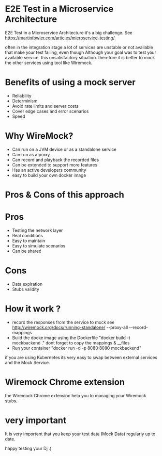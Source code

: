 # E2E Test in a Microservice Architecture

E2E Test in a Microservice Architecture it's a big challenge.
See https://martinfowler.com/articles/microservice-testing/

often in the integration stage a lot of services are unstable or not available that make your test failing,
even though Although your goal was to test your available service.
this unsatisfactory situation.
therefore it is better to mock the other services using tool like Wiremock.

# Benefits of using a mock server
- Reliability
- Determinism
- Avoid rate limits and server costs
- Cover edge cases and error scenarios
- Speed

# Why WireMock?
- Can run on a JVM device or as a standalone service
- Can run as a proxy
- Can record and playback the recorded files
- Can be extended to support more features
- Has an active developers community
- easy to build your own docker image

# Pros & Cons of this approach
#  Pros
- Testing the network layer
- Real conditions
- Easy to maintain
- Easy to simulate scenarios
- Can be shared
#  Cons
- Data expiration
- Stubs validity

# How it work ?

- record the responses from the service to mock see http://wiremock.org/docs/running-standalone/  --proxy-all --record-mappings
- Build the docke image using the Dockerfile "docker build -t mockbackend ." dont forget to copy the mappings & __files
- Run your container          "docker run -d -p 8080:8080 mockbackend"

if you are using Kubernetes its very easy to swap between  external services and the Mock Service. 

# Wiremock Chrome extension
the Wiremock Chrome extension help you to managing your Wiremock stubs.

# very important 
It is very important that you keep your test data (Mock Data) regularly up to date.

happy testing
your Dj :)
